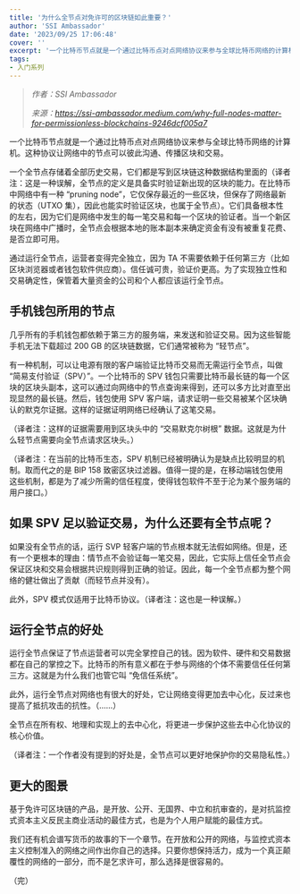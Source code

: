 ```yaml
---
title: '为什么全节点对免许可的区块链如此重要？'
author: 'SSI Ambassador'
date: '2023/09/25 17:06:48'
cover: ''
excerpt: '一个比特币节点就是一个通过比特币点对点网络协议来参与全球比特币网络的计算机'
tags:
- 入门系列
---
```



> *作者：SSI Ambassador*
> 
> *来源：<https://ssi-ambassador.medium.com/why-full-nodes-matter-for-permissionless-blockchains-9246dcf005a7>*



一个比特币节点就是一个通过比特币点对点网络协议来参与全球比特币网络的计算机。这种协议让网络中的节点可以彼此沟通、传播区块和交易。

一个全节点存储着全部历史交易，它们都是写到区块链这种数据结构里面的（译者注：这是一种误解，全节点的定义是具备实时验证新出现的区块的能力。在比特币中网络中有一种 “pruning node”，它仅保存最近的一些区块，但保存了网络最新的状态（UTXO 集），因此也能实时验证区块，也属于全节点）。它们具备根本性的左右，因为它们是网络中发生的每一笔交易和每一个区块的验证者。当一个新区块在网络中广播时，全节点会根据本地的账本副本来确定资金有没有被重复花费、是否立即可用。

通过运行全节点，运营者变得完全独立，因为 TA 不需要依赖于任何第三方（比如区块浏览器或者钱包软件供应商）。信任诚可贵，验证价更高。为了实现独立性和交易确定性，保管着大量资金的公司和个人都应该运行全节点。

## 手机钱包所用的节点

几乎所有的手机钱包都依赖于第三方的服务端，来发送和验证交易。因为这些智能手机无法下载超过 200 GB 的区块链数据，它们通常被称为 “轻节点”。

有一种机制，可以让电源有限的客户端验证比特币交易而无需运行全节点，叫做 “简易支付验证（SPV）”。一个比特币的 SPV 钱包只需要比特币最长链的每一个区块的区块头副本，这可以通过向网络中的节点查询来得到，还可以多方比对直至出现显然的最长链。然后，钱包使用 SPV 客户端，请求证明一些交易被某个区块确认的默克尔证据。这样的证据证明网络已经确认了这笔交易。

（译者注：这样的证据需要用到区块头中的 “交易默克尔树根” 数据。这就是为什么轻节点需要向全节点请求区块头。）

（译者注：在当前的比特币生态，SPV 机制已经被明确认为是缺点比较明显的机制。取而代之的是 BIP 158 致密区块过滤器。值得一提的是，在移动端钱包使用这些机制，都是为了减少所需的信任程度，使得钱包软件不至于沦为某个服务端的用户接口。）

## 如果 SPV 足以验证交易，为什么还要有全节点呢？

如果没有全节点的话，运行 SVP 轻客户端的节点根本就无法假如网络。但是，还有一个更根本的理由：情节点不会验证每一笔交易，因此，它实际上信任全节点会保证区块和交易会根据共识规则得到正确的验证。因此，每一个全节点都为整个网络的健壮做出了贡献（而轻节点并没有）。

此外，SPV 模式仅适用于比特币协议。（译者注：这也是一种误解。）

## 运行全节点的好处

运行全节点保证了节点运营者可以完全掌控自己的钱。因为软件、硬件和交易数据都在自己的掌控之下。比特币的所有意义都在于参与网络的个体不需要信任任何第三方。这就是为什么我们也管它叫 “免信任系统”。

此外，运行全节点对网络也有很大的好处，它让网络变得更加去中心化，反过来也提高了抵抗攻击的抗性。（……）

全节点在所有权、地理和实现上的去中心化，将更进一步保护这些去中心化协议的核心价值。

（译者注：一个作者没有提到的好处是，全节点可以更好地保护你的交易隐私性。）

## 更大的图景

基于免许可区块链的产品，是开放、公开、无国界、中立和抗审查的，是对抗监控式资本主义反民主商业活动的最佳方式，也是为个人用户赋能的最佳方式。

我们还有机会谱写货币的故事的下一个章节。在开放和公开的网络，与监控式资本主义控制准入的网络之间作出你自己的选择。只要你想保持活力，成为一个真正颠覆性的网络的一部分，而不是乞求许可，那么选择是很容易的。

（完）